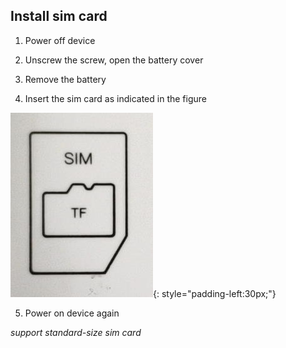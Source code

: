 ## Install sim card

 1. Power off device
 
 2. Unscrew the screw, open the battery cover
 
 3. Remove the battery
 
 4. Insert the sim card as indicated in the figure
 
  ![](images/battery-0.jpg){: style="padding-left:30px;"}
 
 5. Power on device again


 *support standard-size sim card*
